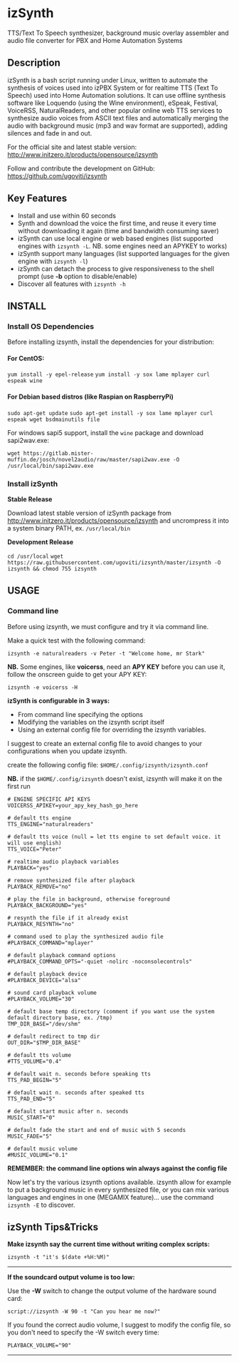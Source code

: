 izSynth
==================
TTS/Text To Speech synthesizer, background music overlay assembler and audio file converter for PBX and Home Automation Systems

## Description
izSynth is a bash script running under Linux, written to automate the synthesis of voices used into izPBX System or for realtime TTS (Text To Speech) used into Home Automation solutions.
It can use offline synthesis software like Loquendo (using the Wine environment), eSpeak, Festival, VoiceRSS, NaturalReaders, and other popular online web TTS services to synthesize audio voices from ASCII text files and automatically merging the audio with background music (mp3 and wav format are supported), adding silences and fade in and out.


For the official site and latest stable version: http://www.initzero.it/products/opensource/izsynth

Follow and contribute the development on GitHub: https://github.com/ugoviti/izsynth

## Key Features
* Install and use within 60 seconds
* Synth and download the voice the first time, and reuse it every time without downloading it again (time and bandwidth consuming saver)
* izSynth can use local engine or web based engines (list supported engines with `izsynth -L`. NB. some engines need an APYKEY to works)
* izSynth support many languages (list supported languages for the given engine with `izsynth -l`)
* izSynth can detach the process to give responsiveness to the shell prompt (use **-b** option to disable/enable)
* Discover all features with `izsynth -h`

## INSTALL

### Install OS Dependencies

Before installing izsynth, install the dependencies for your distribution:

#### For CentOS:
`yum install -y epel-release`
`yum install -y sox lame mplayer curl espeak wine`

#### For Debian based distros (like Raspian on RaspberryPi)
`sudo apt-get update`
`sudo apt-get install -y sox lame mplayer curl espeak wget bsdmainutils file`

For windows sapi5 support, install the `wine` package and download sapi2wav.exe:

`wget https://gitlab.mister-muffin.de/josch/novel2audio/raw/master/sapi2wav.exe -O /usr/local/bin/sapi2wav.exe`

### Install izSynth

**Stable Release**

Download latest stable version of izSynth package from http://www.initzero.it/products/opensource/izsynth and uncrompress it into a system binary PATH, ex. `/usr/local/bin`

**Development Release**

`cd /usr/local`
`wget https://raw.githubusercontent.com/ugoviti/izsynth/master/izsynth -O izsynth && chmod 755 izsynth`

## USAGE
### Command line

Before using izsynth, we must configure and try it via command line.

Make a quick test with the following command:

`izsynth -e naturalreaders -v Peter -t "Welcome home, mr Stark"`

**NB.** Some engines, like **voicerss**, need an **APY KEY** before you can use it, follow the onscreen guide to get your APY KEY:

`izsynth -e voicerss -H`

**izSynth is configurable in 3 ways:**

* From command line specifying the options
* Modifying the variables on the izsynth script itself
* Using an external config file for overriding the izsynth variables.


I suggest to create an external config file to avoid changes to your configurations when you update izsynth.

create the following config file: `$HOME/.config/izsynth/izsynth.conf`

**NB.** if the `$HOME/.config/izsynth` doesn't exist, izsynth will make it on the first run

```
# ENGINE SPECIFIC API KEYS
VOICERSS_APIKEY=your_apy_key_hash_go_here

# default tts engine
TTS_ENGINE="naturalreaders"

# default tts voice (null = let tts engine to set default voice. it will use english)
TTS_VOICE="Peter"

# realtime audio playback variables
PLAYBACK="yes"

# remove synthesized file after playback
PLAYBACK_REMOVE="no"

# play the file in background, otherwise foreground
PLAYBACK_BACKGROUND="yes"

# resynth the file if it already exist
PLAYBACK_RESYNTH="no"

# command used to play the synthesized audio file
#PLAYBACK_COMMAND="mplayer"
 
# default playback command options
#PLAYBACK_COMMAND_OPTS="-quiet -nolirc -noconsolecontrols"
 
# default playback device
#PLAYBACK_DEVICE="alsa"
 
# sound card playback volume
#PLAYBACK_VOLUME="30"

# default base temp directory (comment if you want use the system default directory base, ex. /tmp)
TMP_DIR_BASE="/dev/shm"

# default redirect to tmp dir
OUT_DIR="$TMP_DIR_BASE"

# default tts volume
#TTS_VOLUME="0.4"

# default wait n. seconds before speaking tts
TTS_PAD_BEGIN="5"

# default wait n. seconds after speaked tts
TTS_PAD_END="5"

# default start music after n. seconds
MUSIC_START="0"

# default fade the start and end of music with 5 seconds
MUSIC_FADE="5"

# default music volume
#MUSIC_VOLUME="0.1"
```

**REMEMBER: the command line options win always against the config file**

Now let's try the various izsynth options available.
izsynth allow for example to put a background music in every synthesized file, or you can mix various languages and engines in one (MEGAMIX feature)... use the command `izsynth -E` to discover.

## izSynth Tips&Tricks

**Make izsynth say the current time without writing complex scripts:**

`izsynth -t "it's $(date +%H:%M)"`

----

**If the soundcard output volume is too low:**

Use the **-W** switch to change the output volume of the hardware sound card:

`script://izsynth -W 90 -t "Can you hear me now?"`

If you found the correct audio volume, I suggest to modify the config file, so you don't need to specify the -W switch every time:

`PLAYBACK_VOLUME="90"`

----

